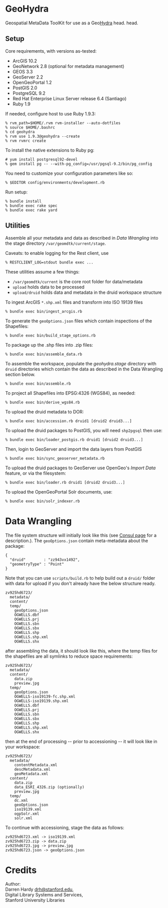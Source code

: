 GeoHydra
=======

Geospatial MetaData ToolKit for use as a Geo[Hydra](http://projecthydra.org) head.
head.

Setup
-----

Core requirements, with versions as-tested:

  * ArcGIS 10.2
  * GeoNetwork 2.8 (optional for metadata management)
  * GEOS 3.3
  * GeoServer 2.2
  * OpenGeoPortal 1.2
  * PostGIS 2.0
  * PostgreSQL 9.2
  * Red Hat Enterprise Linux Server release 6.4 (Santiago)
  * Ruby 1.9

If needed, configure host to use Ruby 1.9.3:

    % rvm_path=$HOME/.rvm rvm-installer --auto-dotfiles
    % source $HOME/.bashrc
    % cd geohydra
    % rvm use 1.9.3@geohydra --create
    % rvm rvmrc create

To install the native extensions to Ruby pg:

    # yum install postgresql92-devel
    % gem install pg -- --with-pg_config=/usr/pgsql-9.2/bin/pg_config 

You need to customize your configuration parameters like so:

    % $EDITOR config/environments/development.rb

Run setup:

    % bundle install
    % bundle exec rake spec
    % bundle exec rake yard

Utilities
---------

Assemble all your metadata and data as described in *Data Wrangling* into the
stage directory `/var/geomdtk/current/stage`.

Caveats: to enable logging for the Rest client, use

    % RESTCLIENT_LOG=stdout bundle exec ...

These utilities assume a few things:

* `/var/geomdtk/current` is the core root folder for data/metadata
* `upload` holds data to be processed
* `upload/druid` holds data and metadata in the druid workspace structure

To ingest ArcGIS `*.shp.xml` files and transform into ISO 19139 files

    % bundle exec bin/ingest_arcgis.rb
    
To generate the `geoOptions.json` files which contain inspections of the Shapefiles:

    % bundle exec bin/build_stage_options.rb

To package up the .shp files into .zip files:

    % bundle exec bin/assemble_data.rb

To assemble the workspace, populate the *geohydra.stage* directory with
`druid` directories which contain the data as described in the Data Wrangling
section below.

    % bundle exec bin/assemble.rb

To project all Shapefiles into EPSG:4326 (WGS84), as needed:

    % bundle exec bin/derive_wgs84.rb

To upload the druid metadata to DOR:

    % bundle exec bin/accession.rb druid1 [druid2 druid3...]

To upload the druid packages to PostGIS, you will need `shp2pgsql` then use:

    % bundle exec bin/loader_postgis.rb druid1 [druid2 druid3...]

Then, login to GeoServer and import the data layers from PostGIS

    % bundle exec bin/sync_geoserver_metadata.rb

To upload the druid packages to GeoServer use OpenGeo's *Import Data* feature, or via the filesystem:

    % bundle exec bin/loader.rb druid1 [druid2 druid3...]

To upload the OpenGeoPortal Solr documents, use:

    % bundle exec bin/solr_indexer.rb 


Data Wrangling
==============

The file system structure will initially look like this (see [Consul
page](https://consul.stanford.edu/x/C5xSC) for a description.). The `geoOptions.json` contain meta-metadata about the package:

    { 
      "druid"        : "zz943vx1492", 
      "geometryType" : "Point" 
    }

Note that you can use `scripts/build.rb` to help build out a `druid/` folder with data for upload
if you don't already have the below structure ready.

    zv925hd6723/
      metadata/
      content/
      temp/
        geoOptions.json
        OGWELLS.dbf
        OGWELLS.prj
        OGWELLS.sbn
        OGWELLS.sbx
        OGWELLS.shp
        OGWELLS.shp.xml
        OGWELLS.shx

after assembling the data, it should look like this, where the temp files for the shapefiles are all
symlinks to reduce space requirements:

    zv925hd6723/
      metadata/
      content/
        data.zip
        preview.jpg
      temp/
        geoOptions.json
        OGWELLS-iso19139-fc.shp.xml
        OGWELLS-iso19139.shp.xml
        OGWELLS.dbf
        OGWELLS.prj
        OGWELLS.sbn
        OGWELLS.sbx
        OGWELLS.shp
        OGWELLS.shp.xml
        OGWELLS.shx


then at the end of processing -- prior to accessioning -- it will look like in your workspace:

    zv925hd6723/
      metadata/
        contentMetadata.xml
        descMetadata.xml
        geoMetadata.xml
      content/
        data.zip
        data_ESRI_4326.zip (optionally)
        preview.jpg
      temp/
        dc.xml
        geoOptions.json
        iso19139.xml
        ogpSolr.xml
        solr.xml

To continue with accessioning, stage the data as follows:

    zv925hd6723.xml -> iso19139.xml
    zv925hd6723.zip -> data.zip
    zv925hd6723.jpg -> preview.jpg
    zv925hd6723.json -> geoOptions.json

Credits
=======

Author:  
Darren Hardy <drh@stanford.edu>,  
Digital Library Systems and Services,  
Stanford University Libraries

